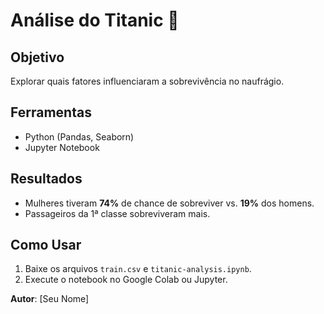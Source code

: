 # Análise do Titanic 🚢  

## Objetivo  
Explorar quais fatores influenciaram a sobrevivência no naufrágio.  

## Ferramentas  
- Python (Pandas, Seaborn)  
- Jupyter Notebook  

## Resultados  
- Mulheres tiveram **74%** de chance de sobreviver vs. **19%** dos homens.  
- Passageiros da 1ª classe sobreviveram mais.  

## Como Usar  
1. Baixe os arquivos `train.csv` e `titanic-analysis.ipynb`.  
2. Execute o notebook no Google Colab ou Jupyter.  

**Autor**: [Seu Nome]  
